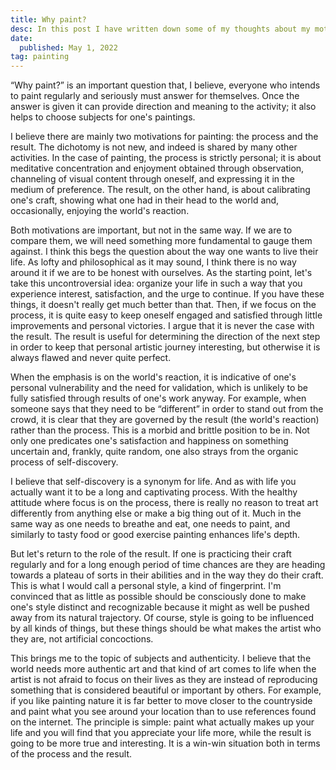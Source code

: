 ```yaml
---
title: Why paint?
desc: In this post I have written down some of my thoughts about my motivation for painting and doing art in general.
date:
  published: May 1, 2022
tag: painting
---
```


“Why paint?” is an important question that, I believe, everyone who intends
to paint regularly and seriously must answer for themselves. Once the answer
is given it can provide direction and meaning to the activity; it also helps
to choose subjects for one's paintings.

I believe there are mainly two motivations for painting: the process and the
result. The dichotomy is not new, and indeed is shared by many other
activities. In the case of painting, the process is strictly personal; it is
about meditative concentration and enjoyment obtained through observation,
channeling of visual content through oneself, and expressing it in the
medium of preference. The result, on the other hand, is about calibrating
one's craft, showing what one had in their head to the world and,
occasionally, enjoying the world's reaction.

Both motivations are important, but not in the same way. If we are to
compare them, we will need something more fundamental to gauge them against.
I think this begs the question about the way one wants to live their life.
As lofty and philosophical as it may sound, I think there is no way around
it if we are to be honest with ourselves. As the starting point, let's take
this uncontroversial idea: organize your life in such a way that you
experience interest, satisfaction, and the urge to continue. If you have
these things, it doesn't really get much better than that. Then, if we focus
on the process, it is quite easy to keep oneself engaged and satisfied
through little improvements and personal victories. I argue that it is never
the case with the result. The result is useful for determining the direction
of the next step in order to keep that personal artistic journey
interesting, but otherwise it is always flawed and never quite perfect.

When the emphasis is on the world's reaction, it is indicative of one's
personal vulnerability and the need for validation, which is unlikely to be
fully satisfied through results of one's work anyway. For example, when
someone says that they need to be “different” in order to stand out from the
crowd, it is clear that they are governed by the result (the world's
reaction) rather than the process. This is a morbid and brittle position to
be in. Not only one predicates one's satisfaction and happiness on something
uncertain and, frankly, quite random, one also strays from the organic
process of self-discovery.

I believe that self-discovery is a synonym for life. And as with life you
actually want it to be a long and captivating process. With the healthy
attitude where focus is on the process, there is really no reason to treat
art differently from anything else or make a big thing out of it. Much in
the same way as one needs to breathe and eat, one needs to paint, and
similarly to tasty food or good exercise painting enhances life's depth.

But let's return to the role of the result. If one is practicing their craft
regularly and for a long enough period of time chances are they are heading
towards a plateau of sorts in their abilities and in the way they do their
craft. This is what I would call a personal style, a kind of fingerprint.
I'm convinced that as little as possible should be consciously done to make
one's style distinct and recognizable because it might as well be pushed
away from its natural trajectory. Of course, style is going to be influenced
by all kinds of things, but these things should be what makes the artist who
they are, not artificial concoctions.

This brings me to the topic of subjects and authenticity. I believe that the
world needs more authentic art and that kind of art comes to life when the
artist is not afraid to focus on their lives as they are instead of
reproducing something that is considered beautiful or important by others.
For example, if you like painting nature it is far better to move closer to
the countryside and paint what you see around your location than to use
references found on the internet. The principle is simple: paint what
actually makes up your life and you will find that you appreciate your life
more, while the result is going to be more true and interesting. It is a
win-win situation both in terms of the process and the result.
